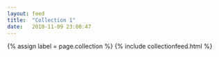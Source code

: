 ```yaml
---
layout: feed
title:  "Collection 1"
date:   2010-11-09 23:00:47
---
```

{% assign label = page.collection %}
{% include collectionfeed.html %}